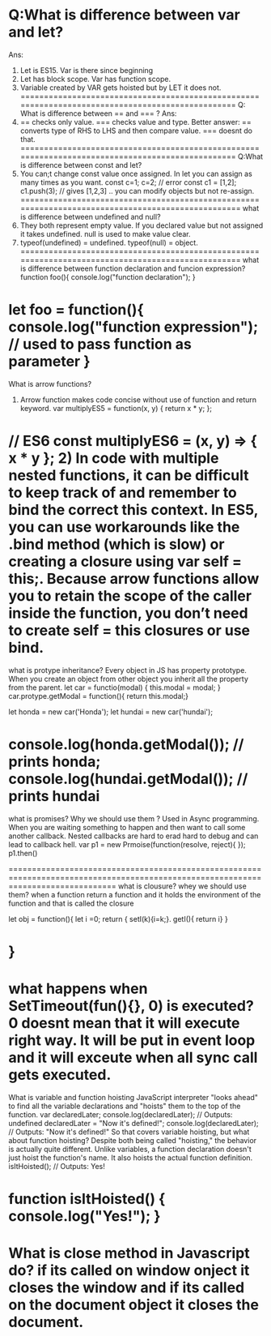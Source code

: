 # Q:What is difference between var and let?
Ans: 
1. Let is ES15. Var is there since beginning
2. Let has block scope. Var has function scope. 
3. Variable created by VAR gets hoisted but by LET it does not. 
=================================================================================================
Q: What is difference between == and === ?
Ans:
1. == checks only value. === checks value and type. 
Better answer: == converts type of RHS to LHS and then compare value. === doesnt do that.
=================================================================================================
Q:What is difference between const and let?
1. You can;t change const value once assigned. In let you can assign as many times as you want. 
const c=1;
c=2; // error 
const c1 = [1,2];
c1.push(3); // gives [1,2,3] .. you can modify objects but not re-assign.
==================================================================================================
what is difference between undefined and null?
1. They both represent empty value. If you declared value but not assigned it takes undefined. null is used to make value clear.
2. typeof(undefined) = undefined. typeof(null) = object.
==================================================================================================
what is difference between function declaration and funcion expression?
function foo(){
console.log("function declaration");
}

let foo = function(){
console.log("function expression"); // used to pass function as parameter
}
==================================================================================================
What is arrow functions?
1. Arrow function makes code concise without use of function and return keyword. 
var multiplyES5 = function(x, y) {
  return x * y;
};

// ES6
const multiplyES6 = (x, y) => {  x * y };
2) In code with multiple nested functions, it can be difficult to keep track of and remember to bind the correct this context. 
In ES5, you can use workarounds like the .bind method (which is slow) or creating a closure using var self = this;.
Because arrow functions allow you to retain the scope of the caller inside the function, you don’t need to create self = this 
closures or use bind.
=====================================================================================================
what is protype inheritance?
Every object in JS has property prototype. When you create an object from other object you inherit all the property from the parent. 
let car = functio(modal)
{
  this.modal = modal;
}
car.protype.getModal = function(){ return this.modal;}

let honda = new car('Honda');
let hundai = new car('hundai');

console.log(honda.getModal()); // prints honda;
console.log(hundai.getModal()); // prints hundai
===================================================================================================================================
what is promises? Why we should use them ?
Used in Async programming. When you are waiting something to happen and then want to call some another callback. 
Nested callbacks are hard to erad hard to debug and can lead to callback hell. 
 var p1 = new Prmoise(function(resolve, reject){
 });
 p1.then()

===================================================================================================================================
what is clousure? whey we should use them?
when a function return a function and it holds the environment of the function and that is called the closure

let obj = function(){
let i =0;
return {
setI(k){i=k;}.
getI(){ return i}
}

}
===================================================================================================================================
what happens when SetTimeout(fun(){}, 0) is executed?
0 doesnt mean that it will execute right way. It will be put in event loop and it will exceute when all sync call gets executed.
===================================================================================================================================
What is variable and function hoisting 
JavaScript interpreter "looks ahead" to find all the variable declarations and "hoists" them to the top of the function. 
var declaredLater;
console.log(declaredLater); // Outputs: undefined
declaredLater = "Now it's defined!";
console.log(declaredLater); // Outputs: "Now it's defined!"
So that covers variable hoisting, but what about function hoisting? Despite both being called "hoisting,"
the behavior is actually quite different. Unlike variables, a function declaration doesn't just hoist the function's name. It also hoists the actual function definition.
isItHoisted(); // Outputs: Yes!

function isItHoisted() {
    console.log("Yes!");
}
===================================================================================================================================
What is close method in Javascript do?
if its called on window onject it closes the window and if its called on the document object it closes the document. 
======================================================================================================================================


